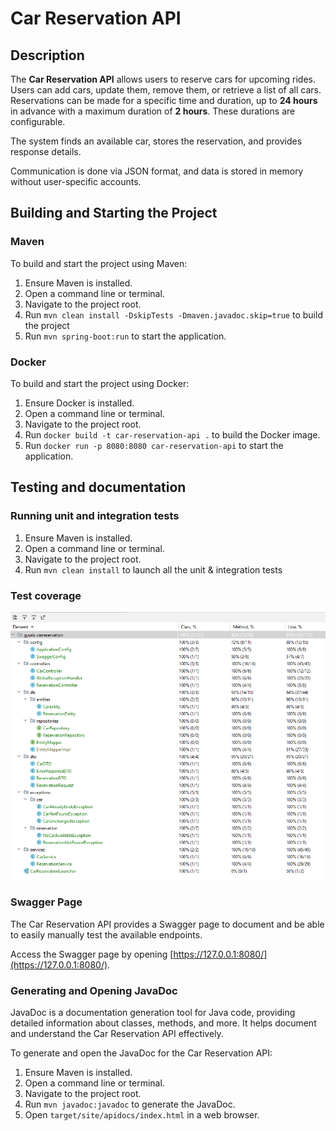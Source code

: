 # Car Reservation API

## Description

The **Car Reservation API** allows users to reserve cars for upcoming rides.
Users can add cars, update them, remove them, or retrieve a list of all cars.
Reservations can be made for a specific time and duration, up to **24 hours**
in advance with a maximum duration of **2 hours**. These durations are configurable.

The system finds an available car, stores the reservation, and provides response details.

Communication is done via JSON format, and data is stored in memory without user-specific accounts.

## Building and Starting the Project

### Maven

To build and start the project using Maven:

1. Ensure Maven is installed.
2. Open a command line or terminal.
3. Navigate to the project root.
4. Run `mvn clean install -DskipTests -Dmaven.javadoc.skip=true` to build the project
5. Run `mvn spring-boot:run` to start the application.

### Docker

To build and start the project using Docker:

1. Ensure Docker is installed.
2. Open a command line or terminal.
3. Navigate to the project root.
4. Run `docker build -t car-reservation-api .` to build the Docker image.
5. Run `docker run -p 8080:8080 car-reservation-api` to start the application.

## Testing and documentation

### Running unit and integration tests
1. Ensure Maven is installed.
2. Open a command line or terminal.
3. Navigate to the project root.
4. Run `mvn clean install` to launch all the unit & integration tests

### Test coverage
![Test coverage](img/codeCoverage.png)

### Swagger Page

The Car Reservation API provides a Swagger page to document and be able to
easily manually test the available endpoints.

Access the Swagger page by opening [https://127.0.0.1:8080/](https://127.0.0.1:8080/).

### Generating and Opening JavaDoc

JavaDoc is a documentation generation tool for Java code, providing detailed information about classes,
methods, and more. It helps document and understand the Car Reservation API effectively.

To generate and open the JavaDoc for the Car Reservation API:

1. Ensure Maven is installed.
2. Open a command line or terminal.
3. Navigate to the project root.
4. Run `mvn javadoc:javadoc` to generate the JavaDoc.
5. Open `target/site/apidocs/index.html` in a web browser.
